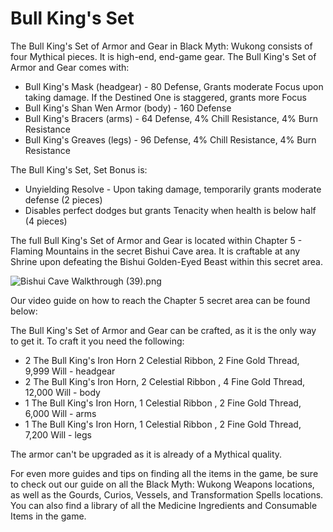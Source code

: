 # Bull King's Set

The Bull King's Set of Armor and Gear in Black Myth: Wukong consists of four Mythical pieces. It is high-end, end-game gear. The Bull King's Set of Armor and Gear comes with: 

  * Bull King's Mask (headgear) - 80 Defense, Grants moderate Focus upon taking damage. If the Destined One is staggered, grants more Focus
  * Bull King's Shan Wen Armor (body) - 160 Defense
  * Bull King's Bracers (arms) - 64 Defense, 4% Chill Resistance, 4% Burn Resistance
  * Bull King's Greaves (legs) - 96 Defense, 4% Chill Resistance, 4% Burn Resistance

The Bull King's Set, Set Bonus is: 

  * Unyielding Resolve - Upon taking damage, temporarily grants moderate defense (2 pieces)
  * Disables perfect dodges but grants Tenacity when health is below half (4 pieces)

The full Bull King's Set of Armor and Gear is located within Chapter 5 - Flaming Mountains in the secret Bishui Cave area. It is craftable at any Shrine upon defeating the Bishui Golden-Eyed Beast within this secret area. 

![Bishui Cave Walkthrough \(39\).png](https://oyster.ignimgs.com/mediawiki/apis.ign.com/black-myth-wukong/c/c0/Bishui_Cave_Walkthrough_%2839%29.png)

Our video guide on how to reach the Chapter 5 secret area can be found below: 

The Bull King's Set of Armor and Gear can be crafted, as it is the only way to get it. To craft it you need the following: 

  * 2 The Bull King's Iron Horn 2 Celestial Ribbon, 2 Fine Gold Thread, 9,999 Will - headgear
  * 2 The Bull King's Iron Horn, 2 Celestial Ribbon , 4 Fine Gold Thread, 12,000 Will - body
  * 1 The Bull King's Iron Horn, 1 Celestial Ribbon , 2 Fine Gold Thread, 6,000 Will - arms
  * 1 The Bull King's Iron Horn, 1 Celestial Ribbon , 2 Fine Gold Thread, 7,200 Will - legs

The armor can't be upgraded as it is already of a Mythical quality. 

For even more guides and tips on finding all the items in the game, be sure to check out our guide on all the Black Myth: Wukong Weapons locations, as well as the Gourds, Curios, Vessels, and Transformation Spells locations. You can also find a library of all the Medicine Ingredients and Consumable Items in the game. 
